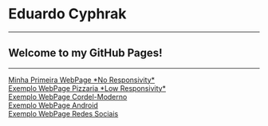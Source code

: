 <h1>Eduardo Cyphrak</h1>
<hr>
<h2>Welcome to my GitHub Pages!</h2>
<hr>
 <a href="https://cyphrak.github.io/html-css/first-webpage/index.html" target="brank">Minha Primeira WebPage *No Responsivity*</a> <br>
 <a href="https://cyphrak.github.io/html-css/pizzaria/index.html" target="brank">Exemplo WebPage Pizzaria *Low Responsivity*</a> <br>
 <a href="https://cyphrak.github.io/html-css/cordel-moderno/index.html" target="brank">Exemplo WebPage Cordel-Moderno</a> <br>
 <a href="https://cyphrak.github.io/html-css/android/index.html" target="brank">Exemplo WebPage Android</a> <br>
 <a href="https://cyphrak.github.io/html-css/redes-sociais/index.html" target="brank">Exemplo WebPage Redes Sociais</a> <br>

